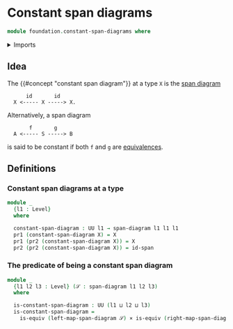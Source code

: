 # Constant span diagrams

```agda
module foundation.constant-span-diagrams where
```

<details><summary>Imports</summary>

```agda
open import foundation.cartesian-product-types
open import foundation.dependent-pair-types
open import foundation.span-diagrams
open import foundation.spans
open import foundation.universe-levels

open import foundation-core.equivalences
```

</details>

## Idea

The {{#concept "constant span diagram"}} at a type `X` is the
[span diagram](foundation.span-diagrams.md)

```text
      id       id
  X <----- X -----> X.
```

Alternatively, a span diagram

```text
       f       g
  A <----- S -----> B
```

is said to be constant if both `f` and `g` are
[equivalences](foundation-core.equivalences.md).

## Definitions

### Constant span diagrams at a type

```agda
module _
  {l1 : Level}
  where

  constant-span-diagram : UU l1 → span-diagram l1 l1 l1
  pr1 (constant-span-diagram X) = X
  pr1 (pr2 (constant-span-diagram X)) = X
  pr2 (pr2 (constant-span-diagram X)) = id-span
```

### The predicate of being a constant span diagram

```agda
module _
  {l1 l2 l3 : Level} (𝒮 : span-diagram l1 l2 l3)
  where

  is-constant-span-diagram : UU (l1 ⊔ l2 ⊔ l3)
  is-constant-span-diagram =
    is-equiv (left-map-span-diagram 𝒮) × is-equiv (right-map-span-diagram 𝒮)
```
